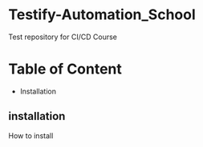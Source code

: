 # Testify-Automation_School

Test repository for CI/CD Course

# Table of Content

- Installation

## installation

How to install